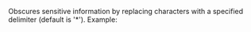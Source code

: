Obscures sensitive information by replacing characters with a specified delimiter (default is '*'). Example: 